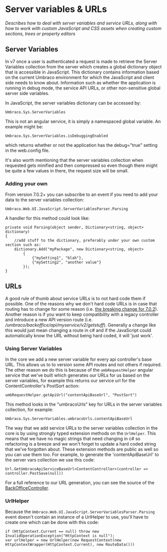 # Server variables & URLs

_Describes how to deal with server variables and service URLs, along with how to work with custom JavaScript and CSS assets when creating custom sections, trees or property editors_

## Server Variables

In v7 once a user is authenticated a request is made to retrieve the Server Variables collection from the server which creates a global dictionary object that is accessible in JavaScript. This dictionary contains information based on the current Umbraco environment for which the JavaScript and client side needs to know about. Information such as whether the application is running in debug mode, the service API URLs, or other non-sensitive global server side variables.

In JavaScript, the server variables dictionary can be accessed by:

	Umbraco.Sys.ServerVariables

This is not an angular service, it is simply a namespaced global variable. An example might be:

	Umbraco.Sys.ServerVariables.isDebuggingEnabled

which returns whether or not the application has the debug="true" setting in the web.config file.

It's also worth mentioning that the server variables collection when requested gets minified and then compressed so even though there might be quite a few values in there, the request size will be small.

### Adding your own

From version 7.0.2+ you can subscribe to an event if you need to add your data to the server variables collection:

	Umbraco.Web.UI.JavaScript.ServerVariablesParser.Parsing

A handler for this method could look like:

    private void Parsing(object sender, Dictionary<string, object> dictionary)
    {
		//add stuff to the dictionary, preferably under your own custom section such as:
        dictionary.Add("myPackage", new Dictionary<string, object>
            {
                {"mySetting1", "blah"},
                {"mySetting2", "another value"}
            });
    }

## URLs

A good rule of thumb about service URLs is to not hard code them if possible. One of the reasons why we don't hard code URLs is in case that routing has to change for some reason (i.e. [the breaking change for 7.0.2](https://umbraco.com/blog/heads-up-breaking-change-coming-in-702-and-62/)). Another reason is if you want to keep compatibility with a legacy controller and introduce a new API version route (i.e. */umbraco/backoffice/api/myservice/v2/getstuff*). Generally a change like this would just mean changing a route in c# and if the JavaScript could automatically know the URL without being hard coded, it will 'just work'.

### Using Server Variables

In the core we add a new server variable for every api controller's base URL. This allows us to to version some API routes and not others if required. The other reason we do this is because of the `umbRequestHelper` angular service that we've built which generates our URLs for us based on the server variables, for example this returns our service url for the ContentController's PostSort action:

	umbRequestHelper.getApiUrl("contentApiBaseUrl", "PostSort")  

This method looks in the "umbracoUrls" key for URLs in the server variables collection, for example:

	Umbraco.Sys.ServerVariables.umbracoUrls.contentApiBaseUrl

The way that we add service URLs to the server variables collection in the core is by using strongly typed extension methods on the `UrlHelper`. This means that we have no magic strings that need changing in c# so refactoring is a breeze and we won't forget to update a hard coded string that we've forgotten about. These extension methods are public as well so you can use them too. For example, to generate the 'contentApiBaseUrl' to the server vars collection we use this code:

	Url.GetUmbracoApiServiceBaseUrl<ContentController>(controller => controller.PostSave(null))

For a full reference to our URL generation, you can see the source of the [BackOfficeController](https://github.com/umbraco/Umbraco-CMS/blob/dev-v7/src/Umbraco.Web/Editors/BackOfficeController.cs).

### UrlHelper

Because the `Umbraco.Web.UI.JavaScript.ServerVariablesParser.Parsing` event doesn't contain an instance of a UrlHelper to use, you'll have to create one which can be done with this code:

	if (HttpContext.Current == null) throw new InvalidOperationException("HttpContext is null");
	var urlHelper = new UrlHelper(new RequestContext(new HttpContextWrapper(HttpContext.Current), new RouteData()))
